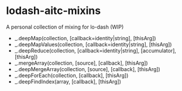 lodash-aitc-mixins
==================

A personal collection of mixing for lo-dash (WIP)

* _.deepMap(collection, [callback=identity|string], [thisArg])
* _.deepMapValues(collection, [callback=identity|string], [thisArg])
* _.deepReduce(collection, [callback=identity|string], [accumulator], [thisArg])
* _.mergeArray(collection, [source], [callback], [thisArg])
* _.deepMergeArray(collection, [source], [callback], [thisArg])
* _.deepForEach(collection, [callback], [thisArg])
* _.deepFindIndex(array, [callback], [thisArg])
